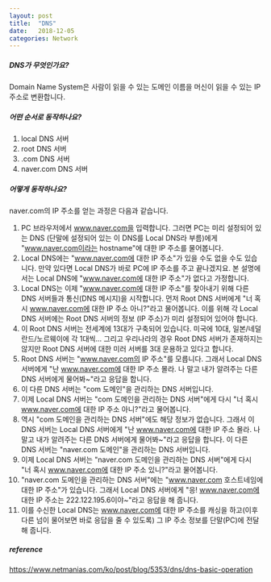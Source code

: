```yaml
---
layout: post
title:  "DNS"
date:   2018-12-05
categories: Network
---
```


##### DNS가 무엇인가요?

Domain Name System은 사람이 읽을 수 있는 도메인 이름을 머신이 읽을 수 있는 IP주소로 변환합니다.

##### 어떤 순서로 동작하나요?

1. local DNS 서버
2. root DNS 서버
3. .com DNS 서버
4. naver.com DNS 서버

##### 어떻게 동작하나요?

naver.com의 IP 주소를 얻는 과정은 다음과 같습니다.

1. PC 브라우저에서 www.naver.com을 입력합니다. 그러면 PC는 미리 설정되어 있는 DNS (단말에 설정되어 있는 이 DNS를 Local DNS라 부름)에게 "www.naver.com이라는 hostname"에 대한 IP 주소를 물어봅니다.
2. Local DNS에는 "www.naver.com에 대한 IP 주소"가 있을 수도 없을 수도 있습니다. 만약 있다면 Local DNS가 바로 PC에 IP 주소를 주고 끝나겠지요. 본 설명에서는 Local DNS에 "www.naver.com에 대한 IP 주소"가 없다고 가정합니다.
3. Local DNS는 이제 "www.naver.com에 대한 IP 주소"를 찾아내기 위해 다른 DNS 서버들과 통신(DNS 메시지)을 시작합니다. 먼저 Root DNS 서버에게 "너 혹시 www.naver.com에 대한 IP 주소 아니?"라고 물어봅니다. 이를 위해 각 Local DNS 서버에는 Root DNS 서버의 정보 (IP 주소)가 미리 설정되어 있어야 합니다.
4. 이 Root DNS 서버는 전세계에 13대가 구축되어 있습니다. 미국에 10대, 일본/네덜란드/노르웨이에 각 1대씩... 그리고 우리나라의 경우 Root DNS 서버가 존재하지는 않지만 Root DNS 서버에 대한 미러 서버를 3대 운용하고 있다고 합니다.
5. Root DNS 서버는 "www.naver.com의 IP 주소"를 모릅니다. 그래서 Local DNS 서버에게 "난 www.naver.com에 대한 IP 주소 몰라. 나 말고 내가 알려주는 다른 DNS 서버에게 물어봐~"라고 응답을 합니다.
6. 이 다른 DNS 서버는 "com 도메인"을 관리하는 DNS 서버입니다.
7. 이제 Local DNS 서버는 "com 도메인을 관리하는 DNS 서버"에게 다시 "너 혹시 www.naver.com에 대한 IP 주소 아니?"라고 물어봅니다.
8. 역시 "com 도메인을 관리하는 DNS 서버"에도 해당 정보가 없습니다. 그래서 이 DNS 서버는 Local DNS 서버에게 "난 www.naver.com에 대한 IP 주소 몰라. 나 말고 내가 알려주는 다른 DNS 서버에게 물어봐~"라고 응답을 합니다. 이 다른 DNS 서버는 "naver.com 도메인"을 관리하는 DNS 서버입니다.
9. 이제 Local DNS 서버는 "naver.com 도메인을 관리하는 DNS 서버"에게 다시 "너 혹시 www.naver.com에 대한 IP 주소 있니?"라고 물어봅니다.
10. "naver.com 도메인을 관리하는 DNS 서버"에는 "www.naver.com 호스트네임에 대한 IP 주소"가 있습니다. 그래서 Local DNS 서버에게 "응! www.naver.com에 대한 IP 주소는 222.122.195.6이야~"라고 응답을 해 줍니다.
11. 이를 수신한 Local DNS는 www.naver.com에 대한 IP 주소를 캐싱을 하고(이후 다른 넘이 물어보면 바로 응답을 줄 수 있도록) 그 IP 주소 정보를 단말(PC)에 전달해 줍니다.

##### reference

<https://www.netmanias.com/ko/post/blog/5353/dns/dns-basic-operation>